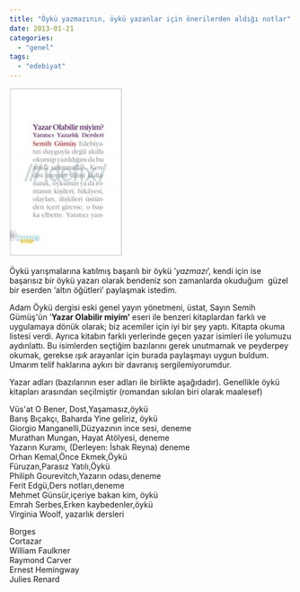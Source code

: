 ```yaml
---
title: "Öykü yazmazının, öykü yazanlar için önerilerden aldığı notlar"
date: 2013-01-21
categories: 
  - "genel"
tags: 
  - "edebiyat"
---
```


[![](/images/dae1c-398550.jpg)](https://suatatan.wordpress.com/wp-content/uploads/2013/01/dae1c-398550.jpg)

  
  

Öykü yarışmalarına katılmış başarılı bir öykü ’_yazmazı_’, kendi için ise başarısız bir öykü yazarı olarak bendeniz son zamanlarda okuduğum  güzel bir eserden ‘altın öğütleri’ paylaşmak istedim.

  

Adam Öykü dergisi eski genel yayın yönetmeni, üstat, Sayın Semih Gümüş'ün ’**Yazar Olabilir miyim’** eseri ile benzeri kitaplardan farklı ve uygulamaya dönük olarak; biz acemiler için iyi bir şey yaptı. Kitapta okuma listesi verdi. Ayrıca kitabın farklı yerlerinde geçen yazar isimleri ile yolumuzu aydınlattı. Bu isimlerden seçtiğim bazılarını gerek unutmamak ve peyderpey okumak, gerekse _ışık_ arayanlar için burada paylaşmayı uygun buldum. Umarım telif haklarına aykırı bir davranış sergilemiyorumdur.

  

  

  

  

Yazar adları (bazılarının eser adları ile birlikte aşağıdadır). Genellikle öykü kitapları arasından seçilmiştir (romandan sıkılan biri olarak maalesef)

  
Vüs'at O Bener, Dost,Yaşamasız,öykü  
Barış Bıçakçı, Baharda Yine geliriz, öykü  
Giorgio Manganelli,Düzyazının ince sesi, deneme  
Murathan Mungan, Hayat Atölyesi, deneme  
Yazarın Kuramı, (Derleyen: İshak Reyna) deneme  
Orhan Kemal,Önce Ekmek,Öykü  
Füruzan,Parasız Yatılı,Öykü  
Philiph Gourevitch,Yazarın odası,deneme  
Ferit Edgü,Ders notları,deneme  
Mehmet Günsür,içeriye bakan kim, öykü  
Emrah Serbes,Erken kaybedenler,öykü  
Virginia Woolf, yazarlık dersleri  
  
  
Borges  
Cortazar  
William Faulkner  
Raymond Carver  
Ernest Hemingway  
Julies Renard
